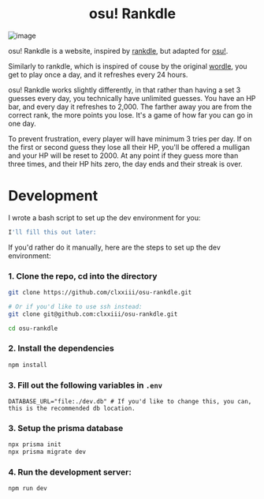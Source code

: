 <div align=center>

# osu! Rankdle

</div>

![image](https://user-images.githubusercontent.com/46410314/212985159-1ac02873-2609-42df-8ea4-ad2c850cd5ca.png)

osu! Rankdle is a website, inspired by [rankdle](https://rankdle.com), but adapted for [osu!](https://osu.ppy.sh).

Similarly to rankdle, which is inspired of couse by the original [wordle](https://www.nytimes.com/games/wordle/index.html/), you get to play once a day, and it refreshes every 24 hours.

osu! Rankdle works slightly differently, in that rather than having a set 3 guesses every day, you technically have unlimited guesses. You have an HP bar, and every day it refreshes to 2,000. The farther away you are from the correct rank, the more points you lose. It's a game of how far you can go in one day.

To prevent frustration, every player will have minimum 3 tries per day. If on the first or second guess they lose all their HP, you'll be offered a mulligan and your HP will be reset to 2000. At any point if they guess more than three times, and their HP hits zero, the day ends and their streak is over.

# Development

I wrote a bash script to set up the dev environment for you:
```bash
I'll fill this out later:
```

If you'd rather do it manually, here are the steps to set up the dev environment:

### 1. Clone the repo, cd into the directory
```bash
git clone https://github.com/clxxiii/osu-rankdle.git 

# Or if you'd like to use ssh instead:
git clone git@github.com:clxxiii/osu-rankdle.git

cd osu-rankdle
```
### 2. Install the dependencies
```bash
npm install
```
### 3. Fill out the following variables in `.env`
```env
DATABASE_URL="file:./dev.db" # If you'd like to change this, you can, this is the recommended db location.
```
### 3. Setup the prisma database
```bash
npx prisma init
npx prisma migrate dev
```
### 4. Run the development server:
```bash
npm run dev
```

